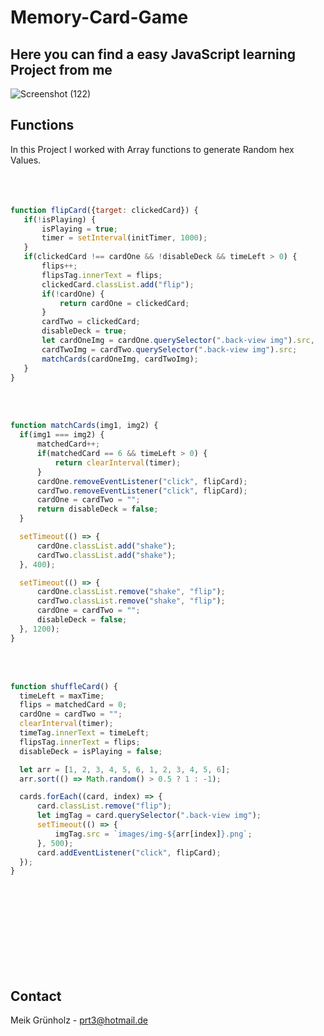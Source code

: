 # Memory-Card-Game

## Here you can find a easy JavaScript learning Project from me


![Screenshot (122)](https://user-images.githubusercontent.com/57542570/157551384-0e931cc5-ddab-4a63-afa9-886e2b1dbf64.png)




<!-- First Project -->
## Functions


In this Project I worked with Array functions to generate Random hex Values.<br><br>
 <br><br>
 
 ```JavaScript
function flipCard({target: clickedCard}) {
    if(!isPlaying) {
        isPlaying = true;
        timer = setInterval(initTimer, 1000);
    }
    if(clickedCard !== cardOne && !disableDeck && timeLeft > 0) {
        flips++;
        flipsTag.innerText = flips;
        clickedCard.classList.add("flip");
        if(!cardOne) {
            return cardOne = clickedCard;
        }
        cardTwo = clickedCard;
        disableDeck = true;
        let cardOneImg = cardOne.querySelector(".back-view img").src,
        cardTwoImg = cardTwo.querySelector(".back-view img").src;
        matchCards(cardOneImg, cardTwoImg);
    }
}
```

 <br><br>
 
  ```JavaScript
function matchCards(img1, img2) {
    if(img1 === img2) {
        matchedCard++;
        if(matchedCard == 6 && timeLeft > 0) {
            return clearInterval(timer);
        }
        cardOne.removeEventListener("click", flipCard);
        cardTwo.removeEventListener("click", flipCard);
        cardOne = cardTwo = "";
        return disableDeck = false;
    }

    setTimeout(() => {
        cardOne.classList.add("shake");
        cardTwo.classList.add("shake");
    }, 400);

    setTimeout(() => {
        cardOne.classList.remove("shake", "flip");
        cardTwo.classList.remove("shake", "flip");
        cardOne = cardTwo = "";
        disableDeck = false;
    }, 1200);
}
```

<br><br>


  ```JavaScript
function shuffleCard() {
    timeLeft = maxTime;
    flips = matchedCard = 0;
    cardOne = cardTwo = "";
    clearInterval(timer);
    timeTag.innerText = timeLeft;
    flipsTag.innerText = flips;
    disableDeck = isPlaying = false;

    let arr = [1, 2, 3, 4, 5, 6, 1, 2, 3, 4, 5, 6];
    arr.sort(() => Math.random() > 0.5 ? 1 : -1);

    cards.forEach((card, index) => {
        card.classList.remove("flip");
        let imgTag = card.querySelector(".back-view img");
        setTimeout(() => {
            imgTag.src = `images/img-${arr[index]}.png`;
        }, 500);
        card.addEventListener("click", flipCard);
    });
}
```
<br><br><br><br><br><br><br><br>


<!-- CONTACT -->
## Contact

Meik Grünholz -  prt3@hotmail.de






